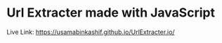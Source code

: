# Url Extracter made with JavaScript

Live Link:  https://usamabinkashif.github.io/UrlExtracter.io/
